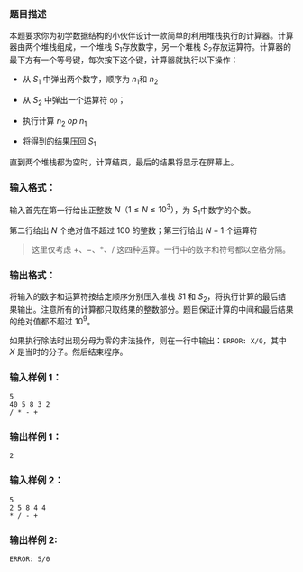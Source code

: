 ### 题目描述
本题要求你为初学数据结构的小伙伴设计一款简单的利用堆栈执行的计算器。计算器由两个堆栈组成，一个堆栈 $S_1$存放数字，另一个堆栈 $S_2$存放运算符。计算器的最下方有一个等号键，每次按下这个键，计算器就执行以下操作：

+ 从 $S_1$ 中弹出两个数字，顺序为 $n_1$和 $n_2$

+ 从 $S_2$ 中弹出一个运算符 `op`；

+ 执行计算 $n_2\ op\ n_1$

+ 将得到的结果压回 $S_1$

直到两个堆栈都为空时，计算结束，最后的结果将显示在屏幕上。

### 输入格式：
输入首先在第一行给出正整数 $N（1 \leq N \leq 10^3）$，为 $S_1$中数字的个数。

第二行给出 $N$ 个绝对值不超过 $100$ 的整数；第三行给出 $N−1$ 个运算符

> 这里仅考虑 $+$、$-$、$*$、$/$ 这四种运算。一行中的数字和符号都以空格分隔。

### 输出格式：
将输入的数字和运算符按给定顺序分别压入堆栈 $S1$ 和 $S_2$，将执行计算的最后结果输出。注意所有的计算都只取结果的整数部分。题目保证计算的中间和最后结果的绝对值都不超过 $10^9$。

如果执行除法时出现分母为零的非法操作，则在一行中输出：`ERROR: X/0`，其中 $X$ 是当时的分子。然后结束程序。

### 输入样例 1：
```
5
40 5 8 3 2
/ * - +
```
### 输出样例 1：
```
2
```
### 输入样例 2：
```
5
2 5 8 4 4
* / - +
```
### 输出样例 2:
```
ERROR: 5/0
```
